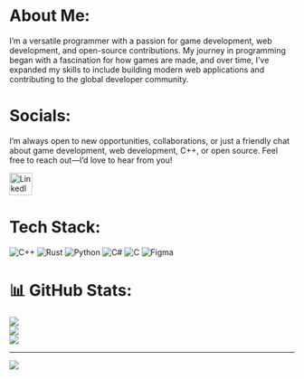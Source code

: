 # About Me:
I’m a versatile programmer with a passion for game development, web development, and open-source contributions. My journey in programming began with a fascination for how games are made, and over time, I’ve expanded my skills to include building modern web applications and contributing to the global developer community.



# Socials:
I’m always open to new opportunities, collaborations, or just a friendly chat about game development, web development, C++, or open source. Feel free to reach out—I’d love to hear from you!

[<img src="https://upload.wikimedia.org/wikipedia/commons/8/81/LinkedIn_icon.svg" alt="LinkedIn" width="40" height="40">](https://www.linkedin.com/in/ishaan-bisht-black-emperor/)

# Tech Stack:
![C++](https://img.shields.io/badge/c++-%2300599C.svg?style=for-the-badge&logo=c%2B%2B&logoColor=white) ![Rust](https://img.shields.io/badge/rust-%23000000.svg?style=for-the-badge&logo=rust&logoColor=white) ![Python](https://img.shields.io/badge/python-3670A0?style=for-the-badge&logo=python&logoColor=ffdd54) ![C#](https://img.shields.io/badge/c%23-%23239120.svg?style=for-the-badge&logo=csharp&logoColor=white) ![C](https://img.shields.io/badge/c-%2300599C.svg?style=for-the-badge&logo=c&logoColor=white) ![Figma](https://img.shields.io/badge/figma-%23F24E1E.svg?style=for-the-badge&logo=figma&logoColor=white)


# 📊 GitHub Stats:
![](https://github-readme-stats.vercel.app/api?username=ishaan-bisht&theme=dark&hide_border=false&include_all_commits=false&count_private=false)<br/>
![](https://github-readme-streak-stats.herokuapp.com/?user=ishaan-bisht&theme=dark&hide_border=false)<br/>
![](https://github-readme-stats.vercel.app/api/top-langs/?username=ishaan-bisht&theme=dark&hide_border=false&include_all_commits=false&count_private=false&layout=compact)

---
[![](https://visitcount.itsvg.in/api?id=ishaan-bisht&icon=0&color=0)](https://visitcount.itsvg.in)

<!-- Proudly created with GPRM ( https://gprm.itsvg.in ) -->
